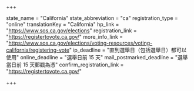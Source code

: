 +++

state_name = "California"
state_abbreviation = "ca"
registration_type = "online"
translationKey = "California"
hp_link = "https://www.sos.ca.gov/elections"
registration_link = "https://registertovote.ca.gov/"
more_info_link = "https://www.sos.ca.gov/elections/voting-resources/voting-california/registering-vote"
ip_deadline = "直到選舉日（包括選舉日）都可以使用"
online_deadline = "選舉日前 15 天"
mail_postmarked_deadline = "選舉當日前 15 天郵戳為憑"
confirm_registration_link = "https://registertovote.ca.gov/"

+++